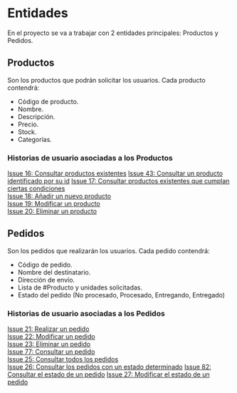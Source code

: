 # Entidades

En el proyecto se va a trabajar con 2 entidades principales: Productos y Pedidos.

## Productos

Son los productos que podrán solicitar los usuarios. Cada producto contendrá:

- Código de producto.
- Nombre.
- Descripción.
- Precio.
- Stock.
- Categorías.

### Historias de usuario asociadas a los Productos

[Issue 16: Consultar productos existentes](https://github.com/toniMR/CC-GestionPedidos/issues/16)
[Issue 43: Consultar un producto identificado por su id](https://github.com/toniMR/CC-GestionPedidos/issues/43)
[Issue 17: Consultar productos existentes que cumplan ciertas condiciones](https://github.com/toniMR/CC-GestionPedidos/issues/17)  
[Issue 18:  Añadir un nuevo producto](https://github.com/toniMR/CC-GestionPedidos/issues/18)  
[Issue 19: Modificar un producto](https://github.com/toniMR/CC-GestionPedidos/issues/19)  
[Issue 20: Eliminar un producto](https://github.com/toniMR/CC-GestionPedidos/issues/20)  

## Pedidos

Son los pedidos que realizarán  los usuarios. Cada pedido contendrá:

- Código de pedido.
- Nombre del destinatario.
- Dirección de envío.
- Lista de #Producto y unidades solicitadas.
- Estado del pedido (No procesado, Procesado, Entregando, Entregado)

### Historias de usuario asociadas a los Pedidos

[Issue 21: Realizar un pedido](https://github.com/toniMR/CC-GestionPedidos/issues/21)  
[Issue 22: Modificar un pedido](https://github.com/toniMR/CC-GestionPedidos/issues/22)  
[Issue 23: Eliminar un pedido](https://github.com/toniMR/CC-GestionPedidos/issues/23)  
[Issue 77: Consultar un pedido](https://github.com/toniMR/CC-GestionPedidos/issues/77)  
[Issue 25: Consultar todos los pedidos](https://github.com/toniMR/CC-GestionPedidos/issues/25)  
[Issue 26: Consultar los pedidos con un estado determinado](https://github.com/toniMR/CC-GestionPedidos/issues/26)
[Issue 82: Consultar el estado de un pedido](https://github.com/toniMR/CC-GestionPedidos/issues/82)
[Issue 27: Modificar el estado de un pedido](https://github.com/toniMR/CC-GestionPedidos/issues/27)  
